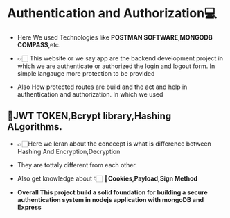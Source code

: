# Authentication and Authorization💻
 - Here We used Technologies like **POSTMAN SOFTWARE**,**MONGODB COMPASS**,etc.

- 👉🏻 This website or we say app are the backend development project in which we are authenticate or authorized  the login and logout form. In simple langauge more protection to be provided
- Also How protected routes are build and the act and help in authentication and authorization.
In which we used 
## 🔗JWT TOKEN,Bcrypt library,Hashing ALgorithms. 
- 👉🏻Here we leran about the conecept is what is difference between Hashing And Encryption,Decryption 

- They are tottaly different from each  other. 
   
- Also get knowledge about 👇🏻 **🔗Cookies,Payload,Sign Method** 

- **Overall This project build a solid foundation for building a secure authentication system in nodejs application with mongoDB and Express**

 
 
